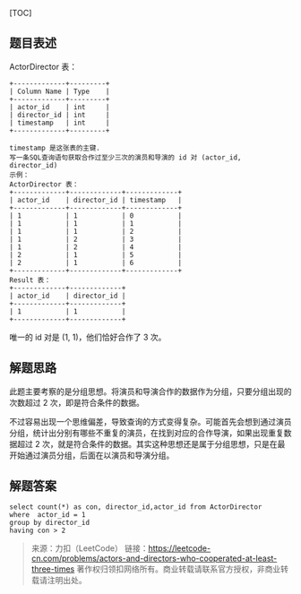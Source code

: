 [TOC]
## 题目表述
ActorDirector 表：
```mysql
+-------------+---------+
| Column Name | Type    |
+-------------+---------+
| actor_id    | int     |
| director_id | int     |
| timestamp   | int     |
+-------------+---------+

timestamp 是这张表的主键.
写一条SQL查询语句获取合作过至少三次的演员和导演的 id 对 (actor_id, director_id)
示例：
ActorDirector 表：
+-------------+-------------+-------------+
| actor_id    | director_id | timestamp   |
+-------------+-------------+-------------+
| 1           | 1           | 0           |
| 1           | 1           | 1           |
| 1           | 1           | 2           |
| 1           | 2           | 3           |
| 1           | 2           | 4           |
| 2           | 1           | 5           |
| 2           | 1           | 6           |
+-------------+-------------+-------------+
Result 表：
+-------------+-------------+
| actor_id    | director_id |
+-------------+-------------+
| 1           | 1           |
+-------------+-------------+
```
唯一的 id 对是 (1, 1)，他们恰好合作了 3 次。
## 解题思路

此题主要考察的是分组思想。将演员和导演合作的数据作为分组，只要分组出现的次数超过 2 次，即是符合条件的数据。

不过容易出现一个思维偏差，导致查询的方式变得复杂。可能首先会想到通过演员分组，统计出分别有哪些不重复的演员，在找到对应的合作导演，如果出现重复数据超过 2 次，就是符合条件的数据。其实这种思想还是属于分组思想，只是在最开始通过演员分组，后面在以演员和导演分组。

## 解题答案

```mysql
select count(*) as con, director_id,actor_id from ActorDirector
where  actor_id = 1 
group by director_id
having con > 2
```

> 来源：力扣（LeetCode）
链接：https://leetcode-cn.com/problems/actors-and-directors-who-cooperated-at-least-three-times
著作权归领扣网络所有。商业转载请联系官方授权，非商业转载请注明出处。